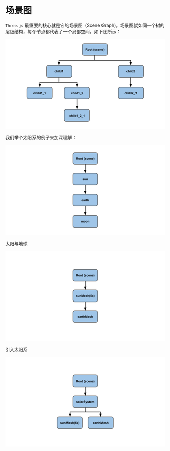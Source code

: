 # 场景图

`Three.js` 最重要的核心就是它的场景图（Scene Graph)。场景图就如同一个树的层级结构，每个节点都代表了一个局部空间。如下图所示：

![scenegraph-generic](../images/scenegraph-generic.svg)

我们举个太阳系的例子来加深理解：

![scenegraph-solarsystem](../images/scenegraph-solarsystem.svg)

太阳与地球

![scenegraph-sun-earth](../images/scenegraph-sun-earth.svg)

引入太阳系

![scenegraph-sun-earth-fixed](../images/scenegraph-sun-earth-fixed.svg)

